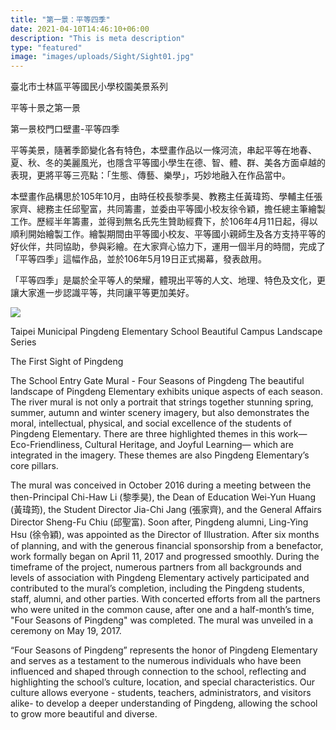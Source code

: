 ```yaml
---
title: "第一景：平等四季"
date: 2021-04-10T14:46:10+06:00
description: "This is meta description"
type: "featured"
image: "images/uploads/Sight/Sight01.jpg"
---
```



臺北市士林區平等國民小學校園美景系列

平等十景之第一景

第一景校門口壁畫-平等四季

平等美景，隨著季節變化各有特色，本壁畫作品以一條河流，串起平等在地春、夏、秋、冬的美麗風光，也隱含平等國小學生在德、智、體、群、美各方面卓越的表現，更將平等三亮點：「生態、傳藝、樂學」，巧妙地融入在作品當中。

本壁畫作品構思於105年10月，由時任校長黎季昊、教務主任黃瑋筠、學輔主任張家齊、總務主任邱聖富，共同籌畫，並委由平等國小校友徐令穎，擔任總主筆繪製工作。歷經半年籌畫，並得到無名氏先生贊助經費下，於106年4月11日起，得以順利開始繪製工作。繪製期間由平等國小校友、平等國小親師生及各方支持平等的好伙伴，共同協助，參與彩繪。在大家齊心協力下，運用一個半月的時間，完成了「平等四季」這幅作品，並於106年5月19日正式揭幕，發表啟用。

「平等四季」是屬於全平等人的榮耀，體現出平等的人文、地理、特色及文化，更讓大家進一步認識平等，共同讓平等更加美好。

![](../images/post-img.jpg)

Taipei Municipal Pingdeng Elementary School Beautiful Campus Landscape Series

The First Sight of Pingdeng

The School Entry Gate Mural - Four Seasons of Pingdeng
The beautiful landscape of Pingdeng Elementary exhibits unique aspects of each season. The river mural is not only a portrait that strings together stunning spring, summer, autumn and winter scenery imagery, but also demonstrates the moral, intellectual, physical, and social excellence of the students of Pingdeng Elementary. There are three highlighted themes in this work—Eco-Friendliness, Cultural Heritage, and Joyful Learning— which are integrated in the imagery. These themes are also Pingdeng Elementary’s core pillars.

The mural was conceived in October 2016 during a meeting between the then-Principal Chi-Haw Li (黎季昊), the Dean of Education Wei-Yun Huang (黃瑋筠), the Student Director Jia-Chi Jang (張家齊), and the General Affairs Director Sheng-Fu Chiu (邱聖富). Soon after, Pingdeng alumni, Ling-Ying Hsu (徐令穎), was appointed as the Director of Illustration. After six months of planning, and with the generous financial sponsorship from a benefactor, work formally began on April 11, 2017 and progressed smoothly. During the timeframe of the project, numerous partners from all backgrounds and levels of association with Pingdeng Elementary actively participated and contributed to the mural’s completion, including the Pingdeng students, staff, alumni, and other parties. With concerted efforts from all the partners who were united in the common cause, after one and a half-month’s time, "Four Seasons of Pingdeng" was completed. The mural was unveiled in a ceremony on May 19, 2017. 

 “Four Seasons of Pingdeng” represents the honor of Pingdeng Elementary and serves as a testament to the numerous individuals who have been influenced and shaped through connection to the school, reflecting and highlighting the school’s culture, location, and special characteristics. Our culture allows everyone - students, teachers, administrators, and visitors alike- to develop a deeper understanding of Pingdeng, allowing the school to grow more beautiful and diverse.


        


